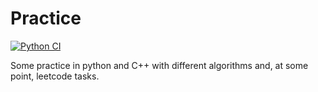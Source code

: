 # Practice

[![Python CI](https://github.com/victorvorobev/algo_practice/actions/workflows/python-check.yaml/badge.svg?branch=master)](https://github.com/victorvorobev/algo_practice/actions/workflows/python-check.yaml)

Some practice in python and C++ with different algorithms and, at some point, leetcode tasks.
